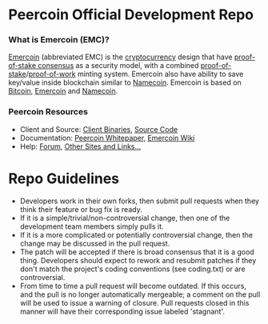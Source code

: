 
Peercoin Official Development Repo
==================================

### What is Emercoin (EMC)?
[Emercoin](http://emercoin.com/) (abbreviated EMC) is the [cryptocurrency](https://en.wikipedia.org/wiki/Cryptocurrency) design that have [proof-of-stake consensus](http://peercoin.net/bin/peercoin-paper.pdf) as a security model, with a combined [proof-of-stake](http://peercoin.net/bin/peercoin-paper.pdf)/[proof-of-work](https://en.wikipedia.org/wiki/Proof-of-work_system) minting system. Emercoin also have ability to save key/value inside blockchain similar to [Namecoin](http://namecoin.info/). Emercoin is based on [Bitcoin](http://bitcoin.org/en/), [Emercoin](http://peercoin.net/) and [Namecoin](http://namecoin.info/).

### Peercoin Resources
* Client and Source:
[Client Binaries](https://sourceforge.net/projects/emercoin/files/),
[Source Code](https://github.com/EvgenijM86/emercoin)
* Documentation:
[Peercoin Whitepaper](http://peercoin.net/bin/peercoin-paper.pdf),
[Emercoin Wiki]()
* Help: 
[Forum](),
[Other Sites and Links...]()

Repo Guidelines
================================

* Developers work in their own forks, then submit pull requests when they think their feature or bug fix is ready.
* If it is a simple/trivial/non-controversial change, then one of the development team members simply pulls it.
* If it is a more complicated or potentially controversial change, then the change may be discussed in the pull request. 
* The patch will be accepted if there is broad consensus that it is a good thing. Developers should expect to rework and resubmit patches if they don't match the project's coding conventions (see coding.txt) or are controversial.
* From time to time a pull request will become outdated. If this occurs, and the pull is no longer automatically mergeable; a comment on the pull will be used to issue a warning of closure.  Pull requests closed in this manner will have their corresponding issue labeled 'stagnant'.
